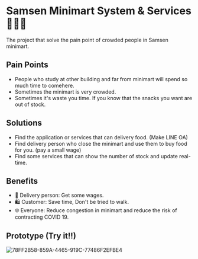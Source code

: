 # Samsen Minimart System & Services 🍫🧋🛒
The project that solve the pain point of crowded people in Samsen minimart.

Pain Points
-------

* People who study at other building and far from minimart will spend so much time to comehere.
* Sometimes the minimart is very crowded.
* Sometimes it's waste you time. If you know that the snacks you want are out of stock.

Solutions
-------

* Find the application or services that can delivery food. (Make LINE OA)
* Find delivery person who close the minimart and use them to buy food for you. (pay a small wage)
* Find some services that can show the number of stock and update real-time.

Benefits
-------

* 🛒 Delivery person: Get some wages.
* 🛍️ Customer: Save time, Don't be tried to walk.
* 🌐 Everyone: Reduce congestion in minimart and reduce the risk of contracting COVID 19.

Prototype (Try it!!)
-------

![78FF2B58-859A-4465-919C-77486F2EFBE4](https://github.com/incluDna/Samsen-Minimart-System-Services/assets/135194778/79815fbf-54df-4cfd-8f5a-f93574ea1ce5)
